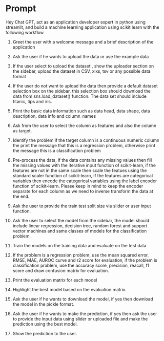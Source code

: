 # Prompt

Hey Chat GPT, act as an application developer expert in python using streamlit, and build a machine learning application using scikit learn with the following workflow

1. Greet the user with a welcome message and a brief description of the application

2. Ask the user if he wants to upload the data or use the example data

3. If the user select to upload the dataset , show the uploader section on the sidebar, upload the dataset in CSV, xlxs, tsv or any possible data format

4.  If the user do not want to upload the data then provide a default dataset selection box on the sidebar. this selection box should download the data from sns.load_dataset() function. The data set should include titanic, tips and iris.

5. Print the basic data information such as data head, data shape, data description, data info and column_names

6. Ask from the user to select the column as features and also the column as target.

7. Identify the problem if the target column is a continuous numeric column the print the message that this is a regression problem, otherwise print the message this is a classification problem

8. Pre-process the data, if the data contains any missing values then fill the missing values with the iterative input function of scikit-learn, if the features are not in the same scale then scale the featues using the standard scaler function of scikit-learn, if the features are categorical variables then encode the categorical variables using the label encoder function of scikit-learn. Please keep in mind to keep the encoder separate for each column as we need to inverse transform the data at the end.

9. Ask the user to provide the train test split size via slider or user input function.

10. Ask the user to select the model from the sidebar, the model should include linear regression, decision tree, random forest and support vector machines and same classes of models for the classification problem.

11. Train the models on the training data and evaluate on the test data

12. If the problem is a regression problem, use the mean squared error, RMSE, MAE, AUROC curve and r2 score for evaluation, if the problem is classification problem, use the accuracy score, precision, reacall, f1 score and draw confusion matrix for evaluation.

13. Print the evaluation matrix for each model

14. Highlight the best model based on the evaluation matrix.

15. Ask the user if he wants to download the model, if yes then download the model in the pickle format.

16. Ask the user if he wants to make the prediction, if yes then ask the user to provide the input data using slider or uploaded file and make the prediction using the best model.

17. Show the prediction to the user.